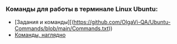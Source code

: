 ### Команды для работы в терминале Linux Ubuntu:

+ [Задания и команды][(https://github.com/OlgaVi-QA/Ubuntu-Commands/blob/main/Commands.txt))
+ [Команды, наглядно](https://docs.google.com/document/d/187XcIsHYiuZO38RBjkrnHlUWFPFUu3uhFhuSAts6Yp0/edit?usp=drive_link)
